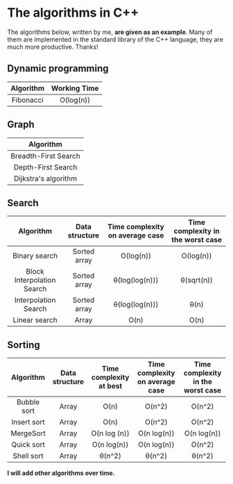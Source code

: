 # The algorithms in C++

The algorithms below, written by me, **are given as an example**. Many of them are implemented in the standard library of the C++ language, they are much more productive. Thanks!

## Dynamic programming
| Algorithm | Working Time |
|:---------:|:------------:|
| Fibonacci |  O(log(n))   |

## Graph

|      Algorithm       |
|:--------------------:|
| Breadth-First Search |
|  Depth-First Search  |
| Dijkstra's algorithm |

## Search

|         Algorithm          | Data structure | Time complexity on average case | Time complexity in the worst case |
|:--------------------------:|:--------------:|:-------------------------------:|:---------------------------------:|
|       Binary search        |  Sorted array  |            O(log(n))            |             O(log(n))             |
| Block Interpolation Search |  Sorted array  |         θ(log(log(n)))          |            θ(sqrt(n))             |
|    Interpolation Search    |  Sorted array  |         θ(log(log(n)))          |               θ(n)                |
|       Linear search        |     Array      |              O(n)               |               O(n)                |

## Sorting

|  Algorithm  | Data structure | Time complexity at best | Time complexity on average case | Time complexity in the worst case |
|:-----------:|:--------------:|:-----------------------:|:-------------------------------:|:---------------------------------:|
| Bubble sort |     Array      |          O(n)           |             O(n^2)              |              O(n^2)               |
| Insert sort |     Array      |          O(n)           |             O(n^2)              |              O(n^2)               |
|  MergeSort  |     Array      |      O(n log (n))       |           O(n log(n))           |            O(n log(n))            |
| Quick sort  |     Array      |       O(n log(n))       |           O(n log(n))           |              O(n^2)               |
| Shell sort  |     Array      |         θ(n^2)          |             θ(n^2)              |              θ(n^2)               |


**I will add other algorithms over time.**